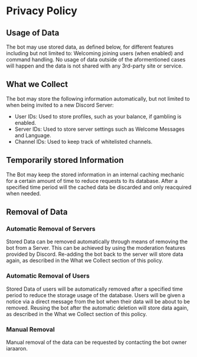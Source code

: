 # Privacy Policy
## Usage of Data
The bot may use stored data, as defined below, for different features including but not limited to: Welcoming joining users (when enabled) and command handling.
No usage of data outside of the aformentioned cases will happen and the data is not shared with any 3rd-party site or service.

## What we Collect
The bot may store the following information automatically, but not limited to when being invited to a new Discord Server:
- User IDs: Used to store profiles, such as your balance, if gambling is enabled.
- Server IDs: Used to store server settings such as Welcome Messages and Language.
- Channel IDs: Used to keep track of whitelisted channels.

## Temporarily stored Information
The Bot may keep the stored information in an internal caching mechanic for a certain amount of time to reduce requests to its database.
After a specified time period will the cached data be discarded and only reacquired when needed.

## Removal of Data
### Automatic Removal of Servers
Stored Data can be removed automatically through means of removing the bot from a Server. This can be achieved by using the moderation features provided by Discord.
Re-adding the bot back to the server will store data again, as described in the What we Collect section of this policy.
### Automatic Removal of Users
Stored Data of users will be automatically removed after a specified time period to reduce the storage usage of the database. Users will be given a notice via a direct message from the bot when their data will be about to be removed.
Reusing the bot after the automatic deletion will store data again, as described in the What we Collect section of this policy.
### Manual Removal
Manual removal of the data can be requested by contacting the bot owner iaraaron.
